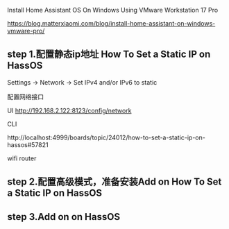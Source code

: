
Install Home Assistant OS On Windows Using VMware Workstation 17 Pro

https://blog.matterxiaomi.com/blog/install-home-assistant-on-windows-vmware-pro/

## step 1.配置静态ip地址 How To Set a Static IP on HassOS

Settings → Network → Set IPv4 and/or IPv6 to static

配置网络接口

UI
http://192.168.2.122:8123/config/network

CLI

http://localhost:4999/boards/topic/24012/how-to-set-a-static-ip-on-hassos#57821

wifi router

## step 2.配置高级模式，准备安装Add on How To Set a Static IP on HassOS


## step 3.Add on on HassOS
